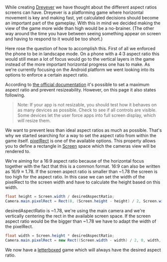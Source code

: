 While creating [Dreyever](https://github.com/Devilly/dreyever) we have thought about the different aspect ratios screens can have. Dreyever is a platforming game where horizontal movement is key and making fast, yet calculated decisions should become an important part of the gameplay. With this in mind we decided making the view of the game more wide than high would be a no-brainer. (The other way around the time you have between seeing something appear on screen and having to respond to it would be too short.)

Here rose the question of how to accomplish this. First of all we enforced the phone to be in landscape mode. On a phone with a 4:3 aspect ratio this would still mean a lot of focus would go to the vertical layers in the game instead of the more important horizontal progress one has to make. As we're currently focusing on the Android platform we went looking into its options to enforce a certain aspect ratio.

According to [the official documentation](https://developer.android.com/guide/practices/screens-distribution) it's possible to set a maximum aspect ratio and prevent resizeability. However, on this page it also states following.

> Note: If your app is not resizable, you should test how it behaves on as many devices as possible. Check to see if all controls are visible. Some devices let the user force apps into full screen display, which will resize them.

We want to prevent less than ideal aspect ratios as much as possible. That's why we started searching for a way to set the aspect ratio from within the game itself. [pixelRect](https://docs.unity3d.com/ScriptReference/Camera-pixelRect.html) is one of the available options. This property allows you to define a rectangle in [Screen](https://docs.unity3d.com/ScriptReference/Screen.html) space which the cameras view will be rendered to.

We're aiming for a 16:9 aspect ratio because of the horizontal focus together with the fact that this is a common format. 16:9 can also be written as 16/9 ≈ 1.78. If the screen aspect ratio is smaller than ~1.78 the screen is too high for the aspect ratio. In this case we can set the width of the pixelRect to the screen width and have to calculate the height based on this width.

```csharp
float height = Screen.width / desiredAspectRatio;
Camera.main.pixelRect = Rect(0, (Screen.height - height) / 2, Screen.width, height);
```

desiredAspectRatio is ~1.78, we're using the main camera and we're vertically centering the rect in the available screen space. If the screen aspect ratio would be the bigger than ~1.78 we have to adapt the width of the pixelRect.

```csharp
float width = Screen.height * desiredAspectRatio;
Camera.main.pixelRect = new Rect((Screen.width - width) / 2, 0, width, Screen.height);
```

We now have a [letterboxed](https://en.wikipedia.org/wiki/Letterboxing_(filming)) game which will always have the desired aspect ratio.